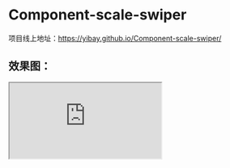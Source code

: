 # Component-scale-swiper
项目线上地址：https://yibay.github.io/Component-scale-swiper/ <br/>

## 效果图：

<iframe src='https://yibay.github.io/Component-scale-swiper'/>
<img src='./README_show.gif' />

## sample

<pre>
&lt;!DOCTYPE html&gt;
&lt;html&gt;
&lt;head&gt;
    &lt;meta charset="utf-8" /&gt;
    &lt;title&gt;scale-slide&lt;/title&gt;
    &lt;link rel="stylesheet" type="text/css" href="./css/reset.css" /&gt;
    &lt;link rel="stylesheet" type="text/css" href="./css/banner.css" /&gt;
    &lt;script src="https://cdn.bootcss.com/jquery/3.2.1/jquery.min.js"&gt;&lt;/script&gt;
&lt;/head&gt;
&lt;body&gt;
	&lt;!-- 结构示例 --&gt;
	&lt;div id="example" class="swiper-container-banner" &gt;
        &lt;!-- Additional required wrapper --&gt;
        &lt;div class="swiper-wrapper"&gt;
            &lt;!-- Slides --&gt;
            &lt;img class="slideshow-image" src="./images/home_banner_1.jpg"/&gt;
            &lt;img class="slideshow-image" src="./images/home_banner_2.jpg"/&gt;
            &lt;img class="slideshow-image" src="./images/home_banner_3.jpg"/&gt;
        &lt;/div&gt;
        &lt;script src="./js/banner.js"&gt;&lt;/script&gt;
        &lt;script&gt;
            // 实例化
            var my_banner = new Banner("#example",{
            		// 轮播宽高比 (建议 用原图的宽高比)
            		// aspectRatio: 1980/650,
            		// 动画时长
                duration: 5000
            });
        &lt;/script&gt;
	&lt;/div&gt;
&lt;/body&gt;
&lt;/html&gt;
</pre>
